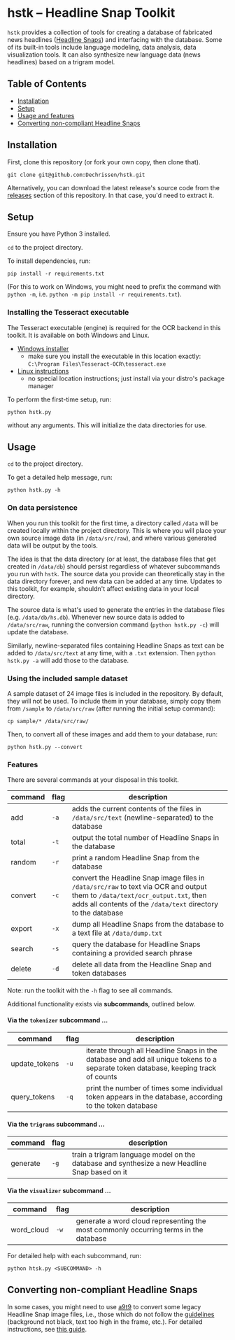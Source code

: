 # hstk – Headline Snap Toolkit

`hstk` provides a collection of tools for creating a database of fabricated news headlines ([Headline Snaps](./assets/WHAT.md)) and interfacing with the database. Some of its built-in tools include language modeling, data analysis, data visualization tools. It can also synthesize new language data (news headlines) based on a trigram model.

## Table of Contents

- [Installation](#installation)
- [Setup](#setup)
- [Usage and features](#usage)
- [Converting non-compliant Headline Snaps](#converting-non-compliant-headline-snaps)


## Installation

First, clone this repository (or fork your own copy, then clone that).

```
git clone git@github.com:Dechrissen/hstk.git
```

Alternatively, you can download the latest release's source code from the [releases](https://github.com/Dechrissen/hstk/releases) section of this repository. In that case, you'd need to extract it.

## Setup

Ensure you have Python 3 installed.

`cd` to the project directory.

To install dependencies, run:

```
pip install -r requirements.txt
```

(For this to work on Windows, you might need to prefix the command with `python -m`, i.e. `python -m pip install -r requirements.txt`).

### Installing the Tesseract executable

The Tesseract executable (engine) is required for the OCR backend in this toolkit. It is available on both Windows and Linux.

- [Windows installer](https://github.com/UB-Mannheim/tesseract/wiki)
    - make sure you install the executable in this location exactly: `C:\Program Files\Tesseract-OCR\tesseract.exe`
- [Linux instructions](https://tesseract-ocr.github.io/tessdoc/Installation.html)
    - no special location instructions; just install via your distro's package manager

To perform the first-time setup, run:
```
python hstk.py
```
without any arguments. This will initialize the data directories for use.


## Usage

`cd` to the project directory.

To get a detailed help message, run:

```
python hstk.py -h
```

### On data persistence

When you run this toolkit for the first time, a directory called `/data` will be created locally within the project directory. This is where you will place your own source image data (in `/data/src/raw`), and where various generated data will be output by the tools.

The idea is that the data directory (or at least, the database files that get created in `/data/db`) should persist regardless of whatever subcommands you run with `hstk`. The source data you provide can theoretically stay in the data directory forever, and new data can be added at any time. Updates to this toolkit, for example, shouldn't affect existing data in your local directory.

The source data is what's used to generate the entries in the database files (e.g. `/data/db/hs.db`). Whenever new source data is added to `/data/src/raw`, running the conversion command (`python hstk.py -c`) will update the database.

Similarly, newline-separated files containing Headline Snaps as text can be added to `/data/src/text` at any time, with a `.txt` extension. Then `python hstk.py -a` will add those to the database.

### Using the included sample dataset

A sample dataset of 24 image files is included in the repository. By default, they will not be used. To include them in your database, simply copy them from `/sample` to `/data/src/raw` (after running the initial setup command):
```
cp sample/* /data/src/raw/
```
Then, to convert all of these images and add them to your database, run:
```
python hstk.py --convert
```

### Features

There are several commands at your disposal in this toolkit.

command | flag | description
--- | --- | ---
add | `-a` | adds the current contents of the files in `/data/src/text` (newline-separated) to the database
total | `-t` | output the total number of Headline Snaps in the database
random | `-r` | print a random Headline Snap from the database
convert | `-c` | convert the Headline Snap image files in `/data/src/raw` to text via OCR and output them to `/data/text/ocr_output.txt`, then adds all contents of the `/data/text` directory to the database
export | `-x` | dump all Headline Snaps from the database to a text file at `/data/dump.txt`
search | `-s` | query the database for Headline Snaps containing a provided search phrase
delete | `-d` | delete all data from the Headline Snap and token databases

Note: run the toolkit with the `-h` flag to see all commands.

Additional functionality exists via **subcommands**, outlined below.

#### Via the `tokenizer` subcommand ...
command | flag | description
--- | --- | ---
update_tokens | `-u` | iterate through all Headline Snaps in the database and add all unique tokens to a separate token database, keeping track of counts
query_tokens | `-q` | print the number of times some individual token appears in the database, according to the token database

#### Via the `trigrams` subcommand ...
command | flag | description
--- | --- | ---
generate | `-g` | train a trigram language model on the database and synthesize a new Headline Snap based on it

#### Via the `visualizer` subcommand ...
command | flag | description
--- | --- | ---
word_cloud | `-w` | generate a word cloud representing the most commonly occurring terms in the database

For detailed help with each subcommand, run:

```
python htsk.py <SUBCOMMAND> -h
```

## Converting non-compliant Headline Snaps

In some cases, you might need to use [a9t9](https://github.com/A9T9/Free-OCR-Software) to convert some legacy Headline Snap image files, i.e., those which do not follow the [guidelines](./assets/GUIDELINES.md) (background not black, text too high in the frame, etc.). For detailed instructions, see [this guide](./assets/LEGACY_CONVERSION.md).



